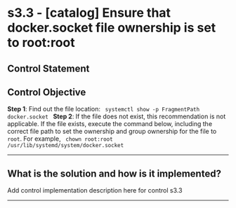 # s3.3 - \[catalog\] Ensure that docker.socket file ownership is set to root:root

## Control Statement

## Control Objective

**Step 1**: Find out the file location:  ```  systemctl show -p FragmentPath docker.socket  ```    **Step 2**: If the file does not exist, this recommendation is not applicable. If the file exists, execute the command below, including the correct file path to set the ownership and group ownership for the file to `root`.    For example,  ```  chown root:root /usr/lib/systemd/system/docker.socket  ```

______________________________________________________________________

## What is the solution and how is it implemented?

Add control implementation description here for control s3.3

______________________________________________________________________
